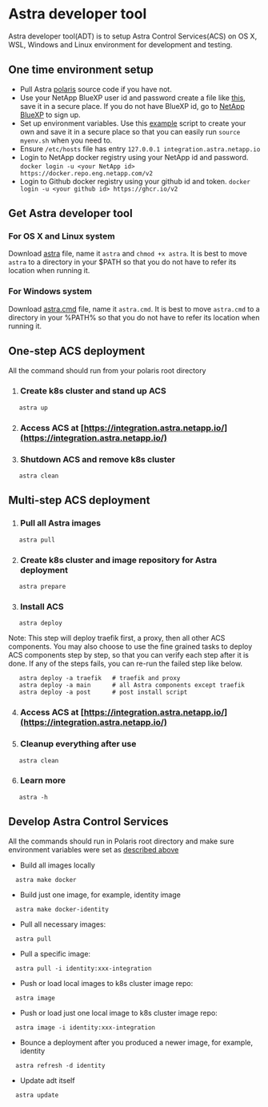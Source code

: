 # Astra developer tool
Astra developer tool(ADT) is to setup Astra Control Services(ACS) on OS X, WSL, Windows and Linux environment for development and testing.

## One time environment setup

   * Pull Astra [polaris](https://github.com/NetApp-Polaris/polaris) source code if you have not.
   * Use your NetApp BlueXP user id and password create a file like [this](/scripts/beta/auth2.json), save it in a secure place. If you do not have BlueXP id, go to [NetApp BlueXP](https://cloudmanager.netapp.com/working-environments) to sign up.
   * Set up environment variables. Use this [example](myenv.sh) script to create your own and save it in a secure place so that you can easily run `source myenv.sh` when you need to.
   * Ensure `/etc/hosts` file has entry `127.0.0.1 integration.astra.netapp.io`
   * Login to NetApp docker registry using your NetApp id and password.
    `docker login -u <your NetApp id> https://docker.repo.eng.netapp.com/v2`
   * Login to Github docker registry using your github id and token.
    `docker login -u <your github id> https://ghcr.io/v2`

## Get Astra developer tool

### For OS X and Linux system
Download [astra](./astra) file, name it `astra` and `chmod +x astra`. It is best to move `astra` to a directory in your $PATH so that you do not have to refer its location when running it.

### For Windows system
Download [astra.cmd](./astra.cmd) file, name it `astra.cmd`. It is best to move `astra.cmd` to a directory in your %PATH% so that you do not have to refer its location when running it.

## One-step ACS deployment
All the command should run from your polaris root directory

1. ### Create k8s cluster and stand up ACS
```
   astra up
```
2. ### Access ACS at [https://integration.astra.netapp.io/](https://integration.astra.netapp.io/)
3. ### Shutdown ACS and remove k8s cluster
```
   astra clean
```

## Multi-step ACS deployment
1. ### Pull all Astra images
```
   astra pull
```
2. ### Create k8s cluster and image repository for Astra deployment
```
   astra prepare
```
3. ### Install ACS
```
   astra deploy
```
Note: This step will deploy traefik first, a proxy, then all other ACS components. You may also choose to use the fine grained tasks to deploy ACS components step by step, so that you can verify each step after it is done. If any of the steps fails, you can re-run the failed step like below.
```
   astra deploy -a traefik   # traefik and proxy
   astra deploy -a main      # all Astra components except traefik
   astra deploy -a post      # post install script
```
4. ### Access ACS at [https://integration.astra.netapp.io/](https://integration.astra.netapp.io/)
5. ### Cleanup everything after use
```
   astra clean
```
6. ### Learn more
```
   astra -h
```

## Develop Astra Control Services
All the commands should run in Polaris root directory and make sure
environment variables were set as [described above](#one-time-environment-setup)

- Build all images locally
```
  astra make docker
```

- Build just one image, for example, identity image
```
  astra make docker-identity
```

- Pull all necessary images:
```
  astra pull
```
- Pull a specific image:
```
  astra pull -i identity:xxx-integration
```
- Push or load local images to k8s cluster image repo:
```
  astra image
```

- Push or load just one local image to k8s cluster image repo:
```
  astra image -i identity:xxx-integration
```

- Bounce a deployment after you produced a newer image, for example, identity
```
  astra refresh -d identity
```

- Update adt itself
```
  astra update
```
